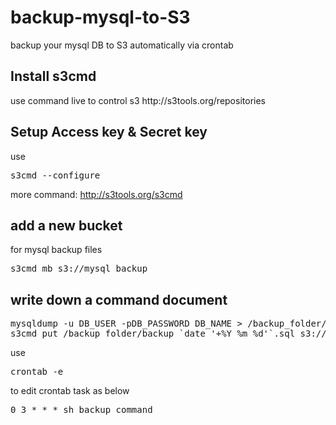 backup-mysql-to-S3
==================

backup your mysql DB to S3 automatically via crontab

<h2>Install s3cmd</h2>
use command live to control s3 
http://s3tools.org/repositories

<h2>Setup Access key & Secret key</h2>

use <pre>s3cmd --configure</pre>

more command:
http://s3tools.org/s3cmd

<h2>add a new bucket </h2>

for mysql backup files

<pre>s3cmd mb s3://mysql_backup</pre>

<h2>write down a command document </h2>
<pre>
mysqldump -u DB_USER -pDB_PASSWORD DB_NAME > /backup_folder/backup_`date '+%Y_%m_%d'`.sql
s3cmd put /backup_folder/backup_`date '+%Y_%m_%d'`.sql s3://mysql_backup/backup_`date '+%Y_%m_%d'`.sql 
</pre>
use <pre>crontab -e</pre> to edit crontab task as below

<pre>0 3 * * * sh backup_command</pre>
